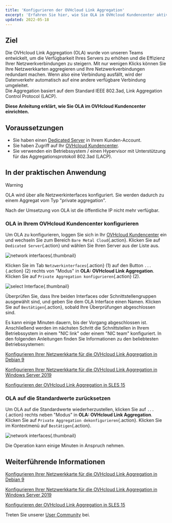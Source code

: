 ```yaml
---
title: 'Konfigurieren der OVHcloud Link Aggregation'
excerpt: 'Erfahren Sie hier, wie Sie OLA im OVHcloud Kundencenter aktivieren'
updated: 2022-05-18
---
```


## Ziel

Die OVHcloud Link Aggregation (OLA) wurde von unseren Teams entwickelt, um die Verfügbarkeit Ihres Servers zu erhöhen und die Effizienz Ihrer Netzwerkverbindungen zu steigern. Mit nur wenigen Klicks können Sie Ihre Netzwerkkarten aggregieren und Ihre Netzwerkverbindungen redundant machen. Wenn also eine Verbindung ausfällt, wird der Datenverkehr automatisch auf eine andere verfügbare Verbindung umgeleitet.<br>
Die Aggregation basiert auf dem Standard IEEE 802.3ad, Link Aggregation Control Protocol (LACP).

**Diese Anleitung erklärt, wie Sie OLA im OVHcloud Kundencenter einrichten.**

## Voraussetzungen

- Sie haben einen [Dedicated Server](/links/bare-metal/bare-metal) in Ihrem Kunden-Account.
- Sie haben Zugriff auf Ihr [OVHcloud Kundencenter](/links/manager).
- Sie verwenden ein Betriebssystem / einen Hypervisor mit Unterstützung für das Aggregationsprotokoll 802.3ad (LACP).

## In der praktischen Anwendung

> [!warning]
>
> OLA wird über alle Netzwerkinterfaces konfiguriert. Sie werden dadurch zu einem Aggregat vom Typ "private aggregation".
>
> Nach der Umsetzung von OLA ist die öffentliche IP nicht mehr verfügbar.
>

### OLA in Ihrem OVHcloud Kundencenter konfigurieren

Um OLA zu konfigurieren, loggen Sie sich in Ihr [OVHcloud Kundencenter](/links/manager) ein und wechseln Sie zum Bereich `Bare Metal Cloud`{.action}. Klicken Sie auf `Dedicated Server`{.action} und wählen Sie Ihren Server aus der Liste aus.

![network interfaces](images/network_interfaces2022.png){.thumbnail}

Klicken Sie im Tab `Netzwerkinterfaces`{.action} (1) auf den Button `...`{.action} (2) rechts von "Modus" in **OLA: OVHcloud Link Aggregation**. Klicken Sie auf `Private Aggregation konfigurieren`{.action} (2).

![select Interface](images/interface_select2021.png){.thumbnail}

Überprüfen Sie, dass Ihre beiden Interfaces oder Schnittstellengruppen ausgewählt sind, und geben Sie dem OLA Interface einen Namen. Klicken Sie auf `Bestätigen`{.action}, sobald Ihre Überprüfungen abgeschlossen sind.

Es kann einige Minuten dauern, bis der Vorgang abgeschlossen ist. Anschließend werden im nächsten Schritt die Schnittstellen in Ihrem Betriebssystem in einem "NIC link" oder einem "NIC team" konfiguriert. In den folgenden Anleitungen finden Sie Informationen zu den beliebtesten Betriebssystemen:

[Konfigurieren Ihrer Netzwerkkarte für die OVHcloud Link Aggregation in Debian 9](/pages/bare_metal_cloud/dedicated_servers/ola-enable-debian9)

[Konfigurieren Ihrer Netzwerkkarte für die OVHcloud Link Aggregation in Windows Server 2019](/pages/bare_metal_cloud/dedicated_servers/ola-enable-w2k19)

[Konfigurieren der OVHcloud Link Aggregation in SLES 15](/pages/bare_metal_cloud/dedicated_servers/ola-enable-sles15)

### OLA auf die Standardwerte zurücksetzen

Um OLA auf die Standardwerte wiederherzustellen, klicken Sie auf `...`{.action} rechts neben "Modus" in **OLA: OVHcloud Link Aggregation**. Klicken Sie auf `Private Aggregation dekonfigurieren`{.action}. Klicken Sie im Kontextmenü auf `Bestätigen`{.action}.

![network interfaces](images/default_settings2021.png){.thumbnail}

Die Operation kann einige Minuten in Anspruch nehmen.

## Weiterführende Informationen

[Konfigurieren Ihrer Netzwerkkarte für die OVHcloud Link Aggregation in Debian 9](/pages/bare_metal_cloud/dedicated_servers/ola-enable-debian9)

[Konfigurieren Ihrer Netzwerkkarte für die OVHcloud Link Aggregation in Windows Server 2019](/pages/bare_metal_cloud/dedicated_servers/ola-enable-w2k19)

[Konfigurieren der OVHcloud Link Aggregation in SLES 15](/pages/bare_metal_cloud/dedicated_servers/ola-enable-sles15)

Treten Sie unserer [User Community](/links/community) bei.
